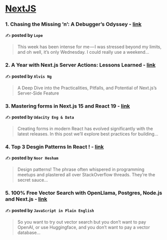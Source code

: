 
<h1><a href=https://medium.com/tag/nextjs/recommended target="_blank" rel="noopener noreferrer">NextJS</a></h1>
<h3>1. Chasing the Missing ’n’: A Debugger’s Odyssey - <a href="https://medium.com/@iamlope/chasing-the-missing-n-a-debugger-s-odyssey-5c6412dafdc2" target="_blank" rel="noopener noreferrer">link</a></h3>

✍️ **posted by `Lope`**

<blockquote>This week has been intense for me — I was stressed beyond my limits, and oh well, it’s only Wednesday. I could really use a weekend…</blockquote>

<h3>2. A Year with Next.js Server Actions: Lessons Learned - <a href="https://medium.com/@iamalvisng/a-year-with-next-js-server-actions-lessons-learned-93ef7b518c73" target="_blank" rel="noopener noreferrer">link</a></h3>

✍️ **posted by `Alvis Ng`**

<blockquote>A Deep Dive into the Practicalities, Pitfalls, and Potential of Next.js’s Server-Side Feature</blockquote>

<h3>3. Mastering forms in Next.js 15 and React 19 - <a href="https://medium.com/udacity-engineering/mastering-forms-in-next-js-15-and-react-19-e3d2d783946b" target="_blank" rel="noopener noreferrer">link</a></h3>

✍️ **posted by `Udacity Eng & Data`**

<blockquote>Creating forms in modern React has evolved significantly with the latest releases. In this post we’ll explore best practices for building…</blockquote>

<h3>4. Top 3 Desgin Patterns In React ! - <a href="https://medium.com/@noordragon2004/top-3-desgin-patterns-in-react-5de9ed1485cb" target="_blank" rel="noopener noreferrer">link</a></h3>

✍️ **posted by `Noor Hesham`**

<blockquote>Design patterns! The phrase often whispered in programming meetups and plastered all over StackOverflow threads. They’re the secret sauce…</blockquote>

<h3>5. 100% Free Vector Search with OpenLlama, Postgres, Node.js and Next.js - <a href="https://medium.com/javascript-in-plain-english/100-free-vector-search-with-openllama-postgres-nodejs-and-nextjs-e496856766f7" target="_blank" rel="noopener noreferrer">link</a></h3>

✍️ **posted by `JavaScript in Plain English`**

<blockquote>So you want to try out vector search but you don’t want to pay OpenAI, or use Huggingface, and you don’t want to pay a vector database…</blockquote>

